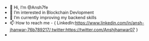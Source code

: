 - 👋 Hi, I’m @Ansh7fe
- 👀 I’m interested in Blockchain Devlopment
- 🌱 I’m currently improving my backend skills
- 📫 How to reach me - { LinkedIn:https://www.linkedin.com/in/ansh-jhanwar-76b789217/,twitter:https://twitter.com/Anshjhanwar07 }
- 

<!---
Ansh7fe/Ansh7fe is a ✨ special ✨ repository because its `README.md` (this file) appears on your GitHub profile.
You can click the Preview link to take a look at your changes.
--->
